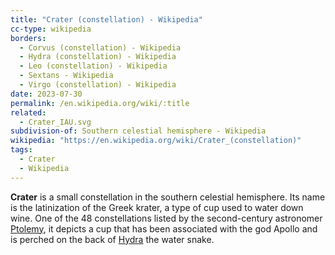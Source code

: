 ```yaml
---
title: "Crater (constellation) - Wikipedia"
cc-type: wikipedia
borders:
  - Corvus (constellation) - Wikipedia
  - Hydra (constellation) - Wikipedia
  - Leo (constellation) - Wikipedia
  - Sextans - Wikipedia
  - Virgo (constellation) - Wikipedia
date: 2023-07-30
permalink: /en.wikipedia.org/wiki/:title
related:
  - Crater_IAU.svg
subdivision-of: Southern celestial hemisphere - Wikipedia
wikipedia: "https://en.wikipedia.org/wiki/Crater_(constellation)"
tags:
  - Crater
  - Wikipedia
---
```

**Crater** is a small constellation in the southern celestial hemisphere. Its name is the latinization of the Greek krater, a type of cup used to water down wine. One of the 48 constellations listed by the second-century astronomer [Ptolemy](/en.wikipedia.org/wiki/Ptolemy), it depicts a cup that has been associated with the god Apollo and is perched on the back of [Hydra](/en.wikipedia.org/wiki/Hydra_(constellation)) the water snake.